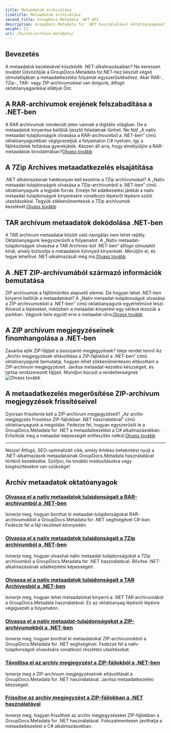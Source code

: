 ```yaml
---
title: Metaadatok archiválása
linktitle: Metaadatok archiválása
second_title: GroupDocs.Metadata .NET API
description: GroupDocs.Metadata for .NET használatával oktatóanyagokat fedezhet fel a különböző archív formátumokból, például RAR, 7Zip, TAR és ZIP metaadattulajdonságok kinyeréséhez és kezeléséhez.
weight: 21
url: /hu/net/archive-metadata/
---
```


## Bevezetés

A metaadatok kezelésével küszködik .NET-alkalmazásaiban? Ne keressen tovább! Üdvözöljük a GroupDocs.Metadata for.NET-hez készült végső útmutatójában a metaadatkezelési folyamat egyszerűsítéséhez. Akár RAR-, 7Zip-, TAR- vagy ZIP-archívumokkal van dolgunk, átfogó oktatóanyagainkkal ellátjuk Önt.

## A RAR-archívumok erejének felszabadítása a .NET-ben

 A RAR archívumok mindenütt jelen vannak a digitális világban. De a metaadatok kinyerése belőlük ijesztő feladatnak tűnhet. Ne félj! „A natív metaadat-tulajdonságok olvasása a RAR-archívumból a .NET-ben” című oktatóanyagunkban végigvezetjük a folyamaton C# nyelven, így a fájlrészletek feltárása gyerekjáték. Készen áll arra, hogy elmélyüljön a RAR-metaadatok birodalmában?[Olvass tovább](./read-native-metadata-rar-archives/)

## A 7Zip Archives metaadatkezelés elsajátítása

 .NET alkalmazásnak hatékonyan kell kezelnie a 7Zip archívumokat? A „Natív metaadat-tulajdonságok olvasása a 7Zip-archívumból a .NET-ben” című oktatóanyagunk a legjobb forrás. Emelje fel adatkezelési játékát a natív metaadat-tulajdonságok kinyerésére vonatkozó lépésről lépésre szóló utasításokkal. Tegyük zökkenőmentessé a 7Zip archívumok kezelését.[Olvass tovább](./read-native-metadata-7zip-archives/)

## TAR archívum metaadatok dekódolása .NET-ben

 A TAR archívum metaadatai között való navigálás nem lehet rejtély. Oktatóanyagunk leegyszerűsíti a folyamatot. A „Natív metaadat-tulajdonságok olvasása a TAR Archives-ból .NET-ben” átfogó útmutatót kínál, amely biztosítja a metaadatok könnyed kinyerését. Merüljön el, és tegye lehetővé .NET-alkalmazását még ma.[Olvass tovább](./read-native-metadata-tar-archives/)

## A .NET ZIP-archívumából származó információk bemutatása

 ZIP archívumok a fájltömörítés alapvető elemei. De hogyan lehet .NET-ben kinyerni belőlük a metaadatokat? A „Natív metaadat-tulajdonságok olvasása a ZIP-archívumokból a .NET-ben” című oktatóanyagunk egyértelművé teszi. Kövesd a lépéseket, miközben a metaadat-kinyerést egy sétává tesszük a parkban. Vágjunk bele együtt erre a metaadat-útra.[Olvass tovább](./read-native-metadata-zip-archives/)

## A ZIP archívum megjegyzéseinek finomhangolása a .NET-ben

 Zavarba ejtik ZIP-fájljait a bosszantó megjegyzések? Ideje rendet tenni! Az „Archív megjegyzések eltávolítása a ZIP-fájlokból a .NET-ben” című oktatóanyagunk bemutatja, hogyan lehet zökkenőmentesen eltávolítani a ZIP-archívum megjegyzéseit. Javítsa metaadat-kezelési készségeit, és tartsa rendszerezett fájljait. Mondjon búcsút a rendetlenségnek![Olvass tovább](./remove-archive-comment-zip-files/)

## A metaadatkezelés megerősítése ZIP-archívum megjegyzések frissítéseivel

Gyorsan frissítenie kell a ZIP-archívum megjegyzéseit? „Az archív megjegyzés frissítése ZIP-fájlokban .NET használatával” című oktatóanyagunk a megoldás. Fedezze fel, hogyan egyszerűsíti le a GroupDocs.Metadata for .NET a metaadatkezelést a C# alkalmazásokban. Erősítsük meg a metaadat-képességét erőfeszítés nélkül.[Olvass tovább](./update-archive-comment-zip-files/)

---

Nesze! Átfogó, SEO-optimalizált cikk, amely értékes betekintést nyújt a .NET-alkalmazások metaadatainak GroupDocs.Metadata használatával történő kezelésébe. Szóljon, ha további módosításokra vagy kiegészítésekre van szüksége!
## Archív metaadatok oktatóanyagok
### [Olvassa el a natív metaadatok tulajdonságait a RAR-archívumból a .NET-ben](./read-native-metadata-rar-archives/)
Ismerje meg, hogyan bonthat ki metaadat-tulajdonságokat RAR-archívumokból a GroupDocs.Metadata for .NET segítségével C#-ban. Fedezze fel a fájl részleteit könnyedén.
### [Olvassa el a natív metaadatok tulajdonságait a 7Zip archívumból a .NET-ben](./read-native-metadata-7zip-archives/)
Ismerje meg, hogyan olvashat natív metaadat-tulajdonságokat a 7Zip archívumból a GroupDocs.Metadata for .NET használatával. Bővítse .NET-alkalmazásának adatkezelési képességeit.
### [Olvassa el a natív metaadatok tulajdonságait a TAR Archivesból a .NET-ben](./read-native-metadata-tar-archives/)
Ismerje meg, hogyan lehet metaadatokat kinyerni a .NET TAR archívumából a GroupDocs.Metadata használatával. Ez az oktatóanyag lépésről lépésre végigvezeti a folyamaton.
### [Olvassa el a natív metaadat-tulajdonságokat a ZIP-archívumokból a .NET-ben](./read-native-metadata-zip-archives/)
Ismerje meg, hogyan bonthat ki metaadatokat ZIP-archívumokból a GroupDocs.Metadata for .NET segítségével. Fedezze fel a natív tulajdonságok olvasására vonatkozó részletes utasításokat.
### [Távolítsa el az archív megjegyzést a ZIP-fájlokból a .NET-ben](./remove-archive-comment-zip-files/)
Ismerje meg a ZIP-archívum megjegyzéseinek eltávolítását a GroupDocs.Metadata for .NET használatával. Javítsa metaadatkezelési készségeit.
### [Frissítse az archív megjegyzést a ZIP-fájlokban a .NET használatával](./update-archive-comment-zip-files/)
Ismerje meg, hogyan frissítheti az archív megjegyzéseket ZIP-fájlokban a GroupDocs.Metadata for .NET használatával. Fokozatmentesen javíthatja a metaadatkezelést a C# alkalmazásokban.